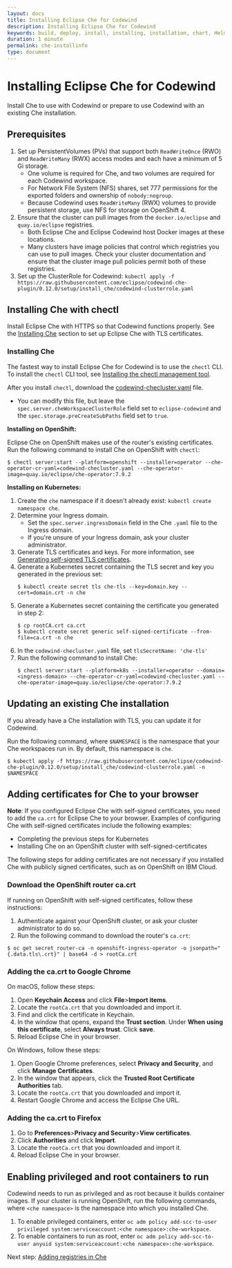 ```yaml
---
layout: docs
title: Installing Eclipse Che for Codewind
description: Installing Eclipse Che for Codewind
keywords: build, deploy, install, installing, installation, chart, Helm, develop, cloud, public cloud, services, command line, cli, command, start, stop, update, open, delete, options, operation, devops, OpenShift, OKD
duration: 1 minute
permalink: che-installinfo
type: document
---
```


# Installing Eclipse Che for Codewind

Install Che to use with Codewind or prepare to use Codewind with an existing Che installation.

## Prerequisites

1. Set up PersistentVolumes (PVs) that support both `ReadWriteOnce` (RWO) and `ReadWriteMany` (RWX) access modes and each have a minimum of 5 Gi storage.
   - One volume is required for Che, and two volumes are required for each Codewind workspace.
   - For Network File System (NFS) shares, set 777 permissions for the exported folders and ownership of `nobody:nogroup`.
   - Because Codewind uses `ReadWriteMany` (RWX) volumes to provide persistent storage, use NFS for storage on OpenShift 4.
2. Ensure that the cluster can pull images from the `docker.io/eclipse` and `quay.io/eclipse` registries.
   - Both Eclipse Che and Eclipse Codewind host Docker images at these locations.
   - Many clusters have image policies that control which registries you can use to pull images. Check your cluster documentation and ensure that the cluster image pull policies permit both of these registries.
3. Set up the ClusterRole for Codewind:
`kubectl apply -f https://raw.githubusercontent.com/eclipse/codewind-che-plugin/0.12.0/setup/install_che/codewind-clusterrole.yaml`

## Installing Che with chectl

Install Eclipse Che with HTTPS so that Codewind functions properly. See the [Installing Che](#installing-che) section to set up Eclipse Che with TLS certificates.

### Installing Che
The fastest way to install Eclipse Che for Codewind is to use the `chectl` CLI. To install the `chectl` CLI tool, see [Installing the chectl management tool](https://www.eclipse.org/che/docs/che-7/installing-the-chectl-management-tool/).

After you install `chectl`, download the [codewind-checluster.yaml](https://raw.githubusercontent.com/eclipse/codewind-che-plugin/0.12.0/setup/install_che/che-operator/codewind-checluster.yaml) file.
 - You can modify this file, but leave the `spec.server.cheWorkspaceClusterRole` field set to `eclipse-codewind` and the `spec.storage.preCreateSubPaths` field set to `true`.

**Installing on OpenShift:**

Eclipse Che on OpenShift makes use of the router's existing certificates. 
Run the following command to install Che on OpenShift with `chectl`: 
   ```
   $ chectl server:start --platform=openshift --installer=operator --che-operator-cr-yaml=codewind-checluster.yaml --che-operator-image=quay.io/eclipse/che-operator:7.9.2
   ```

**Installing on Kubernetes:**

1. Create the `che` namespace if it doesn't already exist: `kubectl create namespace che`.
2. Determine your Ingress domain.
    - Set the `spec.server.ingressDomain` field in the Che `.yaml` file to the Ingress domain.
    - If you're unsure of your Ingress domain, ask your cluster administrator.
3. Generate TLS certificates and keys. For more information, see [Generating self-signed TLS certificates](https://www.eclipse.org/che/docs/che-7/setup-che-in-tls-mode-with-self-signed-certificate/#generating-self-signed-certificates_setup-che-in-tls-mode-with-self-signed-certificate).
4. Generate a Kubernetes secret containing the TLS secret and key you generated in the previous set:
   ```
   $ kubectl create secret tls che-tls --key=domain.key --cert=domain.crt -n che
   ```
5. Generate a Kubernetes secret containing the certificate you generated in step 2:
   ```
   $ cp rootCA.crt ca.crt
   $ kubectl create secret generic self-signed-certificate --from-file=ca.crt -n che
   ```
6. In the `codewind-checluster.yaml` file, set `tlsSecretName: 'che-tls'`
7. Run the following command to install Che: 
   ```
   $ chectl server:start --platform=k8s --installer=operator --domain=<ingress-domain> --che-operator-cr-yaml=codewind-checluster.yaml --che-operator-image=quay.io/eclipse/che-operator:7.9.2
   ```

## Updating an existing Che installation

If you already have a Che installation with TLS, you can update it for Codewind.

Run the following command, where `$NAMESPACE` is the namespace that your Che workspaces run in. By default, this namespace is `che`.
```
$ kubectl apply -f https://raw.githubusercontent.com/eclipse/codewind-che-plugin/0.12.0/setup/install_che/codewind-clusterrole.yaml -n $NAMESPACE
```

## Adding certificates for Che to your browser

**Note**: If you configured Eclipse Che with self-signed certificates, you need to add the `ca.crt` for Eclipse Che to your browser. Examples of configuring Che with self-signed certificates include the following examples:
  - Completing the previous steps for Kubernetes
  - Installing Che on an OpenShift cluster with self-signed-certificates

The following steps for adding certificates are not necessary if you installed Che with publicly signed certificates, such as on OpenShift on IBM Cloud.

### Download the OpenShift router ca.crt
If running on OpenShift with self-signed certificates, follow these instructions:

1. Authenticate against your OpenShift cluster, or ask your cluster administrator to do so.
2. Run the following command to download the router's `ca.crt`:
```
$ oc get secret router-ca -n openshift-ingress-operator -o jsonpath="{.data.tls\.crt}" | base64 -d > rootCa.crt
```

### Adding the ca.crt to Google Chrome

On macOS, follow these steps:

1. Open **Keychain Access** and click **File**>**Import items**.
2. Locate the `rootCa.crt` that you downloaded and import it.
3. Find and click the certificate in Keychain.
4. In the window that opens, expand the **Trust section**. Under **When using this certificate**, select **Always trust**. Click **save**.
5. Reload Eclipse Che in your browser.

On Windows, follow these steps:

1. Open Google Chrome preferences, select **Privacy and Security**, and click **Manage Certificates**.
2. In the window that appears, click the **Trusted Root Certificate Authorities** tab.
3. Locate the `rootCa.crt` that you downloaded and import it.
4. Restart Google Chrome and access the Eclipse Che URL.

### Adding the ca.crt to Firefox

1. Go to **Preferences**>**Privacy and Security**>**View certificates**.
2. Click **Authorities** and click **Import**.
3. Locate the `rootCa.crt` that you downloaded and import it.
4. Reload Eclipse Che in your browser.

## Enabling privileged and root containers to run

Codewind needs to run as privileged and as root because it builds container images. If your cluster is running OpenShift, run the following commands, where `<che namespace>` is the namespace into which you installed Che.
1. To enable privileged containers, enter `oc adm policy add-scc-to-user privileged system:serviceaccount:<che namespace>:che-workspace`.
2. To enable containers to run as root, enter `oc adm policy add-scc-to-user anyuid system:serviceaccount:<che namespace>:che-workspace`.

Next step: [Adding registries in Che](che-createcodewindworkspace.html)

